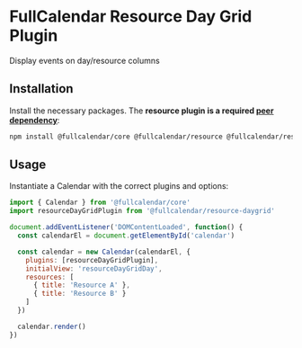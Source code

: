 
# FullCalendar Resource Day Grid Plugin

Display events on day/resource columns

## Installation

Install the necessary packages. The **resource plugin is a required [peer dependency](https://nodejs.org/es/blog/npm/peer-dependencies/)**:

```sh
npm install @fullcalendar/core @fullcalendar/resource @fullcalendar/resource-daygrid
```

## Usage

Instantiate a Calendar with the correct plugins and options:

```js
import { Calendar } from '@fullcalendar/core'
import resourceDayGridPlugin from '@fullcalendar/resource-daygrid'

document.addEventListener('DOMContentLoaded', function() {
  const calendarEl = document.getElementById('calendar')

  const calendar = new Calendar(calendarEl, {
    plugins: [resourceDayGridPlugin],
    initialView: 'resourceDayGridDay',
    resources: [
      { title: 'Resource A' },
      { title: 'Resource B' }
    ]
  })

  calendar.render()
})
```
